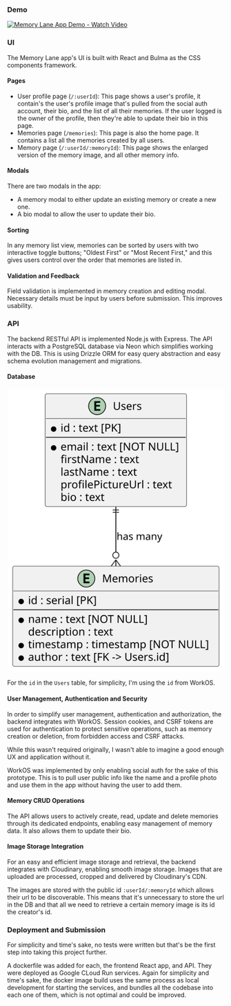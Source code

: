 ### Demo

[![Memory Lane App Demo - Watch Video](https://cdn.loom.com/sessions/thumbnails/68698b69fc564296a1e4acd87357415a-cd14eabf7bd60e89-full-play.gif)](https://www.loom.com/embed/68698b69fc564296a1e4acd87357415a?sid=6009bcb2-e674-4c4f-b08c-9bdfcf89fabe)

### UI

The Memory Lane app's UI is built with React and Bulma as the CSS components framework.

#### Pages

- User profile page (`/:userId`): This page shows a user's profile, it contain's the user's profile image that's pulled from the social auth account, their bio, and the list of all their memories. If the user logged is the owner of the profile, then they're able to update their bio in this page.
- Memories page (`/memories`): This page is also the home page. It contains a list all the memories created by all users.
- Memory page (`/:userId/:memoryId`): This page shows the enlarged version of the memory image, and all other memory info.

#### Modals

There are two modals in the app:

- A memory modal to either update an existing memory or create a new one.
- A bio modal to allow the user to update their bio.

#### Sorting

In any memory list view, memories can be sorted by users with two interactive toggle buttons; "Oldest First" or "Most Recent First," and this gives users control over the order that memories are listed in.

#### Validation and Feedback

Field validation is implemented in memory creation and editing modal. Necessary details must be input by users before submission. This improves usability.

### API

The backend RESTful API is implemented Node.js with Express. The API interacts with a PostgreSQL database via Neon which simplifies working with the DB. This is using Drizzle ORM for easy query abstraction and easy schema evolution management and migrations.

#### Database

![Database](/dbschema.svg)

For the `id` in the `Users` table, for simplicity, I'm using the `id` from WorkOS.

#### User Management, Authentication and Security

In order to simplify user management, authentication and authorization, the backend integrates with WorkOS. Session cookies, and CSRF tokens are used for authentication to protect sensitive operations, such as memory creation or deletion, from forbidden access and CSRF attacks.

While this wasn't required originally, I wasn't able to imagine a good enough UX and application without it.

WorkOS was implemented by only enabling social auth for the sake of this prototype. This is to pull user public info like the name and a profile photo and use them in the app without having the user to add them.

#### Memory CRUD Operations

The API allows users to actively create, read, update and delete memories through its dedicated endpoints, enabling easy management of memory data. It also allows them to update their bio.

#### Image Storage Integration

For an easy and efficient image storage and retrieval, the backend integrates with Cloudinary, enabling smooth image storage. Images that are uploaded are processed, cropped and delivered by Cloudinary's CDN.

The images are stored with the public id `:userId/:memoryId` which allows their url to be discoverable. This means that it's unnecessary to store the url in the DB and that all we need to retrieve a certain memory image is its id the creator's id.

### Deployment and Submission

For simplicity and time's sake, no tests were written but that's be the first step into taking this project further.

A dockerfile was added for each, the frontend React app, and API. They were deployed as Google CLoud Run services. Again for simplicity and time's sake, the docker image build uses the same process as local development for starting the services, and bundles all the codebase into each one of them, which is not optimal and could be improved.
